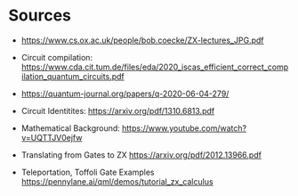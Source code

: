 # Sources

+ <https://www.cs.ox.ac.uk/people/bob.coecke/ZX-lectures_JPG.pdf>

+ Circuit compilation: <https://www.cda.cit.tum.de/files/eda/2020_iscas_efficient_correct_compilation_quantum_circuits.pdf>
+ <https://quantum-journal.org/papers/q-2020-06-04-279/>
+ Circuit Identitites: <https://arxiv.org/pdf/1310.6813.pdf>
+ Mathematical Background: <https://www.youtube.com/watch?v=UQTTJV0ejfw>
+ Translating from Gates to ZX <https://arxiv.org/pdf/2012.13966.pdf>
+ Teleportation, Toffoli Gate Examples <https://pennylane.ai/qml/demos/tutorial_zx_calculus>
